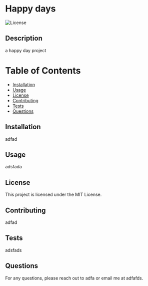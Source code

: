 # Happy days

  ![License](https://img.shields.io/badge/license-MIT-blue.svg)

## Description
a happy day project


# Table of Contents
* [Installation](#installation)
* [Usage](#usage)
* [License](#license)
* [Contributing](#contributing)
* [Tests](#tests)
* [Questions](#questions)

## Installation
adfad

## Usage
adsfada

## License
This project is licensed under the MIT License.

## Contributing
adfad

## Tests
adsfads

## Questions
For any questions, please reach out to adfa or email me at adfafds.